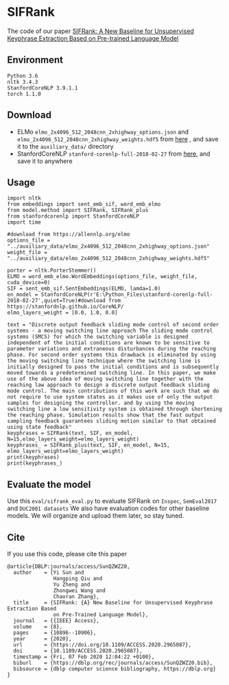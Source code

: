 # SIFRank
The code of our paper [SIFRank: A New Baseline for Unsupervised Keyphrase Extraction Based on Pre-trained Language Model](https://ieeexplore.ieee.org/document/8954611)

## Environment
```
Python 3.6
nltk 3.4.3
StanfordCoreNLP 3.9.1.1
torch 1.1.0
```
## Download
* ELMo ``elmo_2x4096_512_2048cnn_2xhighway_options.json`` and ``elmo_2x4096_512_2048cnn_2xhighway_weights.hdf5`` from [here](https://allennlp.org/elmo) , and save it to the ``auxiliary_data/`` directory
* StanfordCoreNLP ``stanford-corenlp-full-2018-02-27`` from [here](https://stanfordnlp.github.io/CoreNLP/), and save it to anywhere

## Usage
```
import nltk
from embeddings import sent_emb_sif, word_emb_elmo
from model.method import SIFRank, SIFRank_plus
from stanfordcorenlp import StanfordCoreNLP
import time

#download from https://allennlp.org/elmo
options_file = "../auxiliary_data/elmo_2x4096_512_2048cnn_2xhighway_options.json"
weight_file = "../auxiliary_data/elmo_2x4096_512_2048cnn_2xhighway_weights.hdf5"

porter = nltk.PorterStemmer()
ELMO = word_emb_elmo.WordEmbeddings(options_file, weight_file, cuda_device=0)
SIF = sent_emb_sif.SentEmbeddings(ELMO, lamda=1.0)
en_model = StanfordCoreNLP(r'E:\Python_Files\stanford-corenlp-full-2018-02-27',quiet=True)#download from https://stanfordnlp.github.io/CoreNLP/
elmo_layers_weight = [0.0, 1.0, 0.0]

text = "Discrete output feedback sliding mode control of second order systems - a moving switching line approach The sliding mode control systems (SMCS) for which the switching variable is designed independent of the initial conditions are known to be sensitive to parameter variations and extraneous disturbances during the reaching phase. For second order systems this drawback is eliminated by using the moving switching line technique where the switching line is initially designed to pass the initial conditions and is subsequently moved towards a predetermined switching line. In this paper, we make use of the above idea of moving switching line together with the reaching law approach to design a discrete output feedback sliding mode control. The main contributions of this work are such that we do not require to use system states as it makes use of only the output samples for designing the controller. and by using the moving switching line a low sensitivity system is obtained through shortening the reaching phase. Simulation results show that the fast output sampling feedback guarantees sliding motion similar to that obtained using state feedback"
keyphrases = SIFRank(text, SIF, en_model, N=15,elmo_layers_weight=elmo_layers_weight)
keyphrases_ = SIFRank_plus(text, SIF, en_model, N=15, elmo_layers_weight=elmo_layers_weight)
print(keyphrases)
print(keyphrases_)
```
## Evaluate the model
Use this ``eval/sifrank_eval.py`` to evaluate SIFRank on ``Inspec``, ``SemEval2017`` and ``DUC2001 datasets``
We also have evaluation codes for other baseline models. We will organize and upload them later, so stay tuned.

## Cite
If you use this code, please cite this paper
```
@article{DBLP:journals/access/SunQZWZ20,
  author    = {Yi Sun and
               Hangping Qiu and
               Yu Zheng and
               Zhongwei Wang and
               Chaoran Zhang},
  title     = {SIFRank: {A} New Baseline for Unsupervised Keyphrase Extraction Based
               on Pre-Trained Language Model},
  journal   = {{IEEE} Access},
  volume    = {8},
  pages     = {10896--10906},
  year      = {2020},
  url       = {https://doi.org/10.1109/ACCESS.2020.2965087},
  doi       = {10.1109/ACCESS.2020.2965087},
  timestamp = {Fri, 07 Feb 2020 12:04:22 +0100},
  biburl    = {https://dblp.org/rec/journals/access/SunQZWZ20.bib},
  bibsource = {dblp computer science bibliography, https://dblp.org}
}
```
